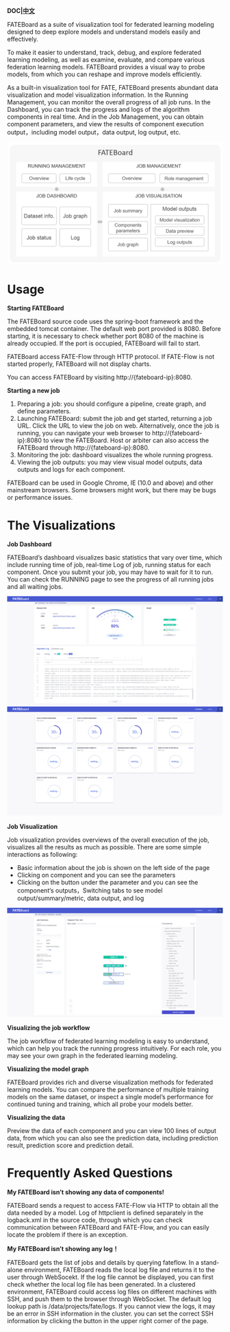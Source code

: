 **DOC|[中文](./README-CN.md)**

FATEBoard as a suite of visualization tool for federated learning modeling designed to deep explore models and understand models easily and effectively. 

To make it easier to understand, track, debug, and explore federated learning modeling, as well as examine, evaluate, and compare various federation learning models. FATEBoard provides a visual way to probe models, from which you can reshape and improve models efficiently.

As a built-in visualization tool for FATE, FATEBoard presents abundant data visualization and model visualization information. In the Running Management, you can monitor the overall progress of all job runs. In the Dashboard, you can track the progress and logs of the algorithm components in real time. And in the Job Management, you can obtain component parameters, and view the results of component execution output，including model output，data output, log output, etc.

 <div style="text-align:center", align=center>
<img src="./images/FATEBoard.png" />
</div>

# **Usage** #

**Starting FATEBoard** 

The FATEBoard source code uses the spring-boot framework and the embedded tomcat container. The default web port provided is 8080. Before starting, it is necessary to check whether port 8080 of the machine is already occupied. If the port is occupied, FATEBoard will fail to start.

FATEBoard access FATE-Flow through HTTP protocol. If FATE-Flow is not started properly, FATEBoard will not display charts.

You can access FATEBoard by visiting http://{fateboard-ip}:8080.

**Starting a new job** 

1. Preparing a job: you should configure a pipeline, create graph, and define parameters. 
2. Launching FATEBoard: submit the job and get started, returning a job URL. Click the URL to view the job on web. Alternatively, once the job is running, you can navigate your web browser to http://{fateboard-ip}:8080 to view the FATEBoard.
Host or arbiter can also access the FATEBoard through http://{fateboard-ip}:8080.
3. Monitoring the job: dashboard visualizes the whole running progress.
4. Viewing the job outputs: you may view visual model outputs, data outputs and logs for each component.


FATEBoard can be used in Google Chrome, IE (10.0 and above) and other mainstream browsers. Some browsers might work, but there may be bugs or performance issues.

# **The Visualizations** #

**Job Dashboard** 

FATEBoard’s dashboard visualizes basic statistics that vary over time, which include running time of job, real-time Log of job, running status for each component. Once you submit your job, you may have to wait for it to run. You can check the RUNNING page to see the progress of all running jobs and all waiting jobs.

<div style="text-align:center", align=center>
<img src="./images/dashboard.png" />
</div>
<div style="text-align:center", align=center>
<img src="./images/Running.png" />
</div>

**Job Visualization**

Job visualization provides overviews of the overall execution of the job, visualizes all the results as much as possible. There are some simple interactions as following:

- Basic information about the job is shown on the left side of the page
- Clicking on component and you can see the parameters
- Clicking on the button under the parameter and you can see the component‘s outputs，Switching tabs to see model output/summary/metric, data output, and log

<div style="text-align:center", align=center>
<img src="./images/jobDetail.png" />
</div>

**Visualizing the job workflow**

The job workflow of federated learning modeling is easy to understand, which can help you track the running progress intuitively. For each role, you may see your own graph in the federated learning modeling. 

**Visualizing the model graph**

FATEBoard provides rich and diverse visualization methods for federated learning models. You can compare the performance of multiple training models on the same dataset, or inspect a single model’s performance for continued tuning and training, which all probe your models better.

**Visualizing the data**

Preview the data of each component and you can view 100 lines of output data, from which you can also see the prediction data, including prediction result, prediction score and prediction detail.

# **Frequently Asked Questions** #

**My FATEBoard isn’t showing any data of components!** 

FATEBoard sends a request to access FATE-Flow via HTTP to obtain all the data needed by a model. Log of httpclient is defined separately in the logback.xml in the source code, through which you can check communication between FATEBoard and FATE-Flow, and you can easily locate the problem if there is an exception.

**My FATEBoard isn’t showing any log！**

FATEBoard gets the list of jobs and details by querying fateflow. 
In a stand-alone environment, FATEBoard reads the local log file and returns it to the user through WebSocekt. If the log file cannot be displayed, you can first check whether the local log file has been generated.
In a clustered environment, FATEBoard could access log files on different machines with SSH, and push them to the browser through WebSocket. The default log lookup path is /data/projects/fate/logs. If you cannot view the logs, it may be an error in SSH information in the cluster. you can set the correct SSH information by clicking the button in the upper right corner of the page.
